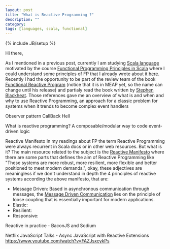 ```yaml
---
layout: post
title: "What is Reactive Programming ?"
description: ""
category: 
tags: [languages, scala, functional]
---
```

{% include JB/setup %}

  
Hi there,

As I mentioned in a previous post, currently I am studying <a href="http://www.scala-lang.org" target="_blank">Scala language</a> motivated by the course <a href="https://www.coursera.org/course/progfun">Functional Programming Principles in Scala</a> where I could understand some principles of FP that I already wrote about it [here](http://rafaelcfreire.github.io/2014/10/30/Where-to-start-with-functional-programming/). Recently I had the opportunity to be part of the review team of the book <a href="http://www.manning.com/blackheath/">Functional Reactive Program</a> (notice that it is in MEAP yet, so the name can change until his release) and partialy read the book written by <a href="http://blog.reactiveprogramming.org/">Stephen Blackheat</a>. Those references gave me an overview of what is and when and why to use Reactive Programming, an approach for a classic problem for systems when it trends to become complex event handlers 



Observer pattern
CallBack Hell


What is reactive programming?
A composable/modular way to code event-driven logic


Reactive Manifesto
In my readings about FP the term Reactive Programming were always recurrent in Scala docs or in other web resources. But what is it? The main resource related to the subject is the [Reactive Manifesto](http://www.reactivemanifesto.org) where there are some parts that defines the aim of Reactive Programming like "These systems are more robust, more resilient, more flexible and better positioned to meet modern demands.", okay, these adjectives are meaningless if we don't understand in depth the 4 principles of reactive systems according the above manifesto, that are: 

- Message Driven: Based in asynchronous communication through messages, the <a href="http://www.enterpriseintegrationpatterns.com/MessagingComponentsIntro.html" target="_blank">Message Driven Communication</a> lies on the principle of loose coupling that is essentially important for modern applications. 
- Elastic:
- Resilient:
- Responsive:

Reactive in practice - BaconJS and Sodium


Netflix JavaScript Talks - Async JavaScript with Reactive Extensions
https://www.youtube.com/watch?v=FAZJsxcykPs

<script type="text/javascript" src="/js/main.js"></script>